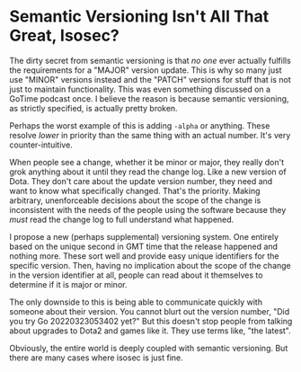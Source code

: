# Semantic Versioning Isn't All That Great, Isosec?

The dirty secret from semantic versioning is that *no one* ever actually
fulfills the requirements for a "MAJOR" version update. This is why so
many just use "MINOR" versions instead and the "PATCH" versions for
stuff that is not just to maintain functionality. This was even
something discussed on a GoTime podcast once. I believe the reason is
because semantic versioning, as strictly specified, is actually pretty
broken.

Perhaps the worst example of this is adding `-alpha` or anything. These
resolve *lower* in priority than the same thing with an actual number.
It's very counter-intuitive.

When people see a change, whether it be minor or major, they really
don't grok anything about it until they read the change log. Like a new
version of Dota. They don't care about the update version number, they
need and want to know what specifically changed. That's the priority.
Making arbitrary, unenforceable decisions about the scope of the change
is inconsistent with the needs of the people using the software because
they *must* read the change log to full understand what happened.

I propose a new (perhaps supplemental) versioning system. One entirely
based on the unique second in GMT time that the release happened and
nothing more. These sort well and provide easy unique identifiers for
the specific version. Then, having no implication about the scope of the
change in the version identifier at all, people can read about it
themselves to determine if it is major or minor.

The only downside to this is being able to communicate quickly with
someone about their version. You cannot blurt out the version number,
"Did you try Go 20220323053402 yet?" But this doesn't stop people from
talking about upgrades to Dota2 and games like it. They use terms like,
"the latest".

Obviously, the entire world is deeply coupled with semantic versioning.
But there are many cases where isosec is just fine.
